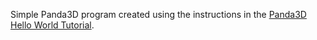 Simple Panda3D program created using the instructions in the [Panda3D Hello World Tutorial](https://docs.panda3d.org/1.10/python/introduction/tutorial/index).
